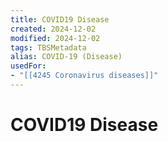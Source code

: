 ```yaml
---
title: COVID19 Disease
created: 2024-12-02
modified: 2024-12-02
tags: TBSMetadata
alias: COVID-19 (Disease)
usedFor:
- "[[4245 Coronavirus diseases]]"
---
```

# COVID19 Disease

